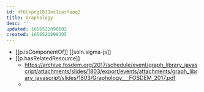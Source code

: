 ```yaml
---
id: df6lxpcg1811oc1iwsfaoq2
title: Graphology
desc: ''
updated: 1656522098602
created: 1656521898305
---
```


- [[p.isComponentOf]] [[soln.sigma-js]]
- [[p.hasRelatedResource]]
  - https://archive.fosdem.org/2017/schedule/event/graph_library_javascript/attachments/slides/1803/export/events/attachments/graph_library_javascript/slides/1803/Graphology___FOSDEM_2017.pdf
  - 
